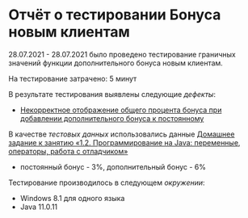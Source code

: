 # Отчёт о тестировании Бонуса новым клиентам

28.07.2021 - 28.07.2021 было проведено тестирование граничных значений функции дополнительного бонуса новым клиентам.


На тестирование затрачено: 5 минут

В результате тестирования выявлены следующие *дефекты*:

* [Некорректное отображение общего процента бонуса при добавлении дополнительного бонуса к постоянному](https://github.com/ElizavetaShkryabiy/JavaHW2-t2/issues/1)


В качестве *тестовых данных* использовались данные [Домашнее задание к занятию «1.2. Программирование на Java: переменные, операторы, работа с отладчиком»](https://github.com/netology-code/javaqa-homeworks/tree/master/programming)

* постоянный бонус - 3%, дополнительный бонус - 6%


Тестирование производилось в следующем *окружении*:

* Windows 8.1 для одного языка
* Java 11.0.11